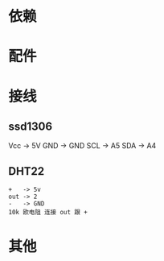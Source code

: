 # 依赖


# 配件

# 接线

## ssd1306
Vcc -> 5V
GND -> GND
SCL -> A5
SDA -> A4

## DHT22
```
+   -> 5v
out -> 2
-   -> GND
10k 欧电阻 连接 out 跟 +
```
# 其他
